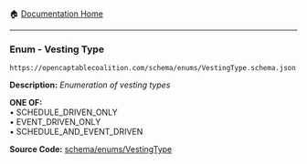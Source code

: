:house: [Documentation Home](/README.md)

---

### Enum - Vesting Type

`https://opencaptablecoalition.com/schema/enums/VestingType.schema.json`

**Description:** _Enumeration of vesting types_

**ONE OF:**</br>&bull; SCHEDULE_DRIVEN_ONLY </br>&bull; EVENT_DRIVEN_ONLY </br>&bull; SCHEDULE_AND_EVENT_DRIVEN

**Source Code:** [schema/enums/VestingType](/schema/enums/VestingType.schema.json)
